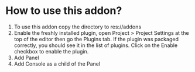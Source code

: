 # How to use this addon?
1. To use this addon copy the directory to res://addons
2. Enable the freshly installed plugin, open Project > Project Settings at the top of the editor then go the Plugins tab. If the plugin was packaged correctly, you should see it in the list of plugins. Click on the Enable checkbox to enable the plugin.
3. Add Panel
4. Add Console as a child of the Panel
